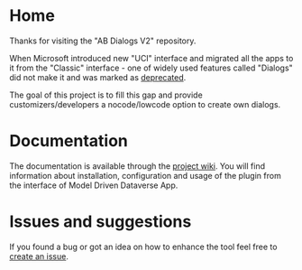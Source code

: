 # Home
Thanks for visiting the "AB Dialogs V2" repository.

When Microsoft introduced new "UCI" interface and migrated all the apps to it from the "Classic" interface - one of widely used features called "Dialogs" did not make it and was marked as [deprecated](https://learn.microsoft.com/en-us/power-platform/important-changes-coming#process-dialogs-are-deprecated).

The goal of this project is to fill this gap and provide customizers/developers a nocode/lowcode option to create own dialogs.

# Documentation
The documentation is available through the [project wiki](wiki). You will find information about installation, configuration and usage of the plugin from the interface of Model Driven Dataverse App.

# Issues and suggestions
If you found a bug or got an idea on how to enhance the tool feel free to [create an issue](issues/new).
